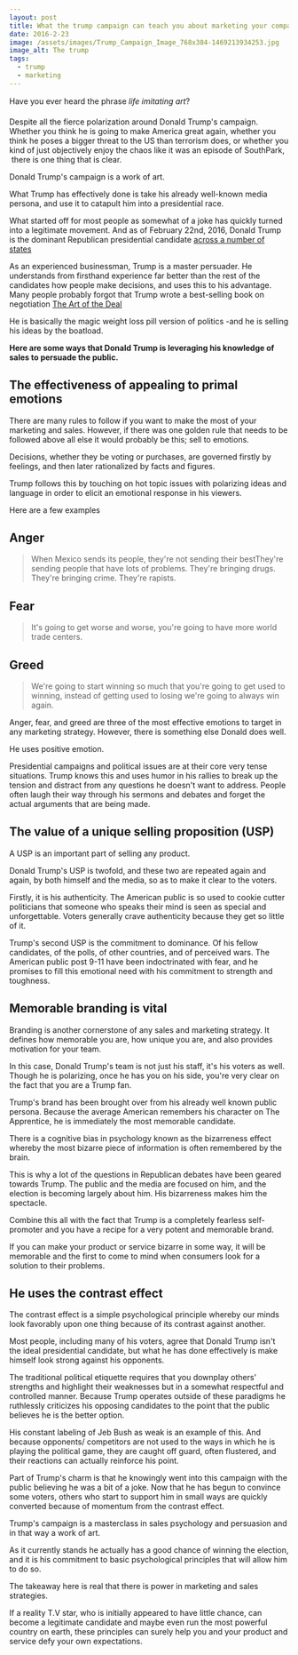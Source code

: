 ```yaml
---
layout: post
title: What the trump campaign can teach you about marketing your company
date: 2016-2-23
image: /assets/images/Trump_Campaign_Image_768x384-1469213934253.jpg
image_alt: The trump
tags:
  - trump
  - marketing
---
```


Have you ever heard the phrase *life imitating art*?

Despite all the fierce polarization around Donald Trump's campaign. Whether you think he is going to make America great again, whether you think he poses a bigger threat to the US than terrorism does, or whether you kind of just objectively enjoy the chaos like it was an episode of SouthPark,  there is one thing that is clear.

Donald Trump's campaign is a work of art.

What Trump has effectively done is take his already well-known media persona, and use it to catapult him into a presidential race.

What started off for most people as somewhat of a joke has quickly turned into a legitimate movement. And as of February 22nd, 2016, Donald Trump is the dominant Republican presidential candidate [across a number of states](http://nypost.com/2016/02/22/donald-trump-leads-polls-in-10-of-next-14-voting-states/)

As an experienced businessman, Trump is a master persuader. He understands from firsthand experience far better than the rest of the candidates how people make decisions, and uses this to his advantage. Many people probably forgot that Trump wrote a best-selling book on negotiation [The Art of the Deal](http://www.amazon.com/Trump-The-Deal-Donald-J/dp/0345479173)

He is basically the magic weight loss pill version of politics -and he is selling his ideas by the boatload.

**Here are some ways that Donald Trump is leveraging his knowledge of sales to persuade the public.**

## The effectiveness of appealing to primal emotions

There are many rules to follow if you want to make the most of your marketing and sales. However, if there was one golden rule that needs to be followed above all else it would probably be this; sell to emotions.

Decisions, whether they be voting or purchases, are governed firstly by feelings, and then later rationalized by facts and figures.

Trump follows this by touching on hot topic issues with polarizing ideas and language in order to elicit an emotional response in his viewers.

Here are a few examples

## Anger

> When Mexico sends its people, they're not sending their bestThey're sending people that have lots of problems. They're bringing drugs. They're bringing crime. They're rapists.

## Fear

> It's going to get worse and worse, you're going to have more world trade centers.

## Greed

> We're going to start winning so much that you're going to get used to winning, instead of getting used to losing we're going to always win again.

Anger, fear, and greed are three of the most effective emotions to target in any marketing strategy. However, there is something else Donald does well.

He uses positive emotion.

Presidential campaigns and political issues are at their core very tense situations. Trump knows this and uses humor in his rallies to break up the tension and distract from any questions he doesn't want to address. People often laugh their way through his sermons and debates and forget the actual arguments that are being made.

## The value of a unique selling proposition (USP)

A USP is an important part of selling any product.

Donald Trump's USP is twofold, and these two are repeated again and again, by both himself and the media, so as to make it clear to the voters.

Firstly, it is his authenticity. The American public is so used to cookie cutter politicians that someone who speaks their mind is seen as special and unforgettable. Voters generally crave authenticity because they get so little of it.

Trump's second USP is the commitment to dominance. Of his fellow candidates, of the polls, of other countries, and of perceived wars. The American public post 9-11 have been indoctrinated with fear, and he promises to fill this emotional need with his commitment to strength and toughness.

## Memorable branding is vital

Branding is another cornerstone of any sales and marketing strategy. It defines how memorable you are, how unique you are, and also provides motivation for your team.

In this case, Donald Trump's team is not just his staff, it's his voters as well. Though he is polarizing, once he has you on his side, you're very clear on the fact that you are a Trump fan.

Trump's brand has been brought over from his already well known public persona. Because the average American remembers his character on The Apprentice, he is immediately the most memorable candidate.

There is a cognitive bias in psychology known as the bizarreness effect whereby the most bizarre piece of information is often remembered by the brain.

This is why a lot of the questions in Republican debates have been geared towards Trump. The public and the media are focused on him, and the election is becoming largely about him. His bizarreness makes him the spectacle.

Combine this all with the fact that Trump is a completely fearless self-promoter and you have a recipe for a very potent and memorable brand.

If you can make your product or service bizarre in some way, it will be memorable and the first to come to mind when consumers look for a solution to their problems.


## He uses the contrast effect

The contrast effect is a simple psychological principle whereby our minds look favorably upon one thing because of its contrast against another.

Most people, including many of his voters, agree that Donald Trump isn't the ideal presidential candidate, but what he has done effectively is make himself look strong against his opponents.

The traditional political etiquette requires that you downplay others' strengths and highlight their weaknesses but in a somewhat respectful and controlled manner. Because Trump operates outside of these paradigms he ruthlessly criticizes his opposing candidates to the point that the public believes he is the better option.

His constant labeling of Jeb Bush as weak is an example of this. And because opponents/ competitors are not used to the ways in which he is playing the political game, they are caught off guard, often flustered, and their reactions can actually reinforce his point.

Part of Trump's charm is that he knowingly went into this campaign with the public believing he was a bit of a joke. Now that he has begun to convince some voters, others who start to support him in small ways are quickly converted because of momentum from the contrast effect.

Trump's campaign is a masterclass in sales psychology and persuasion and in that way a work of art.

As it currently stands he actually has a good chance of winning the election, and it is his commitment to basic psychological principles that will allow him to do so.

The takeaway here is real that there is power in marketing and sales strategies.

If a reality T.V star, who is initially appeared to have little chance, can become a legitimate candidate and maybe even run the most powerful country on earth, these principles can surely help you and your product and service defy your own expectations.

